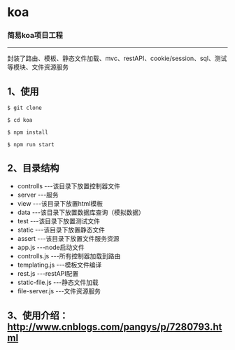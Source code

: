 # koa

### 简易koa项目工程

***
封装了路由、模板、静态文件加载、mvc、restAPI、cookie/session、sql、测试等模块、文件资源服务

## 1、使用

    $ git clone

    $ cd koa

    $ npm install

    $ npm run start

## 2、目录结构

* controlls     ---该目录下放置控制器文件
* server        ---服务
* view          ---该目录下放置html模板
* data          ---该目录下放置数据库查询（模拟数据）
* test          ---该目录下放置测试文件
* static        ---该目录下放置静态文件
* assert        ---该目录下放置文件服务资源		
* app.js        ---node启动文件
* controlls.js  ---所有控制器加载到路由
* templating.js ---模板文件编译
* rest.js       ---restAPI配置
* static-file.js  ---静态文件加载
* file-server.js  ---文件资源服务


## 3、使用介绍：http://www.cnblogs.com/pangys/p/7280793.html
